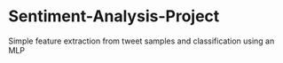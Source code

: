 # Sentiment-Analysis-Project
Simple feature extraction from tweet samples and classification using an MLP 
